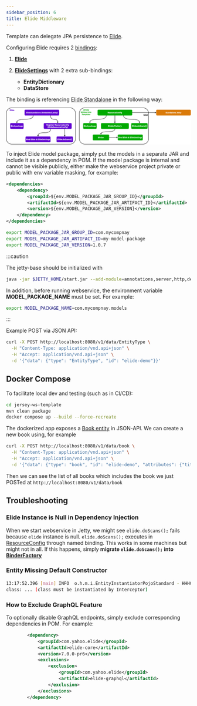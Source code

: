 ```yaml
---
sidebar_position: 6
title: Elide Middleware
---
```


Template can delegate JPA persistence to [Elide].

Configuring Elide requires 2 [bindings][what is binding]:

1. **[Elide][Elide instance class]**
2. **[ElideSettings][ElideSettings instance class]** with 2 extra sub-bindings:

   - **EntityDictionary**
   - **DataStore**

The binding is referencing [Elide Standalone] in the following way:

![Error loading resource-binding.png](./img/resource-binding.png)

To inject Elide model package, simply put the models in a separate JAR and include it as a dependency in POM. If the
model package is internal and cannot be visible publicly, either make the webservice project private or public with
env variable masking, for example:

```xml
<dependencies>
    <dependency>
        <groupId>${env.MODEL_PACKAGE_JAR_GROUP_ID}</groupId>
        <artifactId>${env.MODEL_PACKAGE_JAR_ARTIFACT_ID}</artifactId>
        <version>${env.MODEL_PACKAGE_JAR_VERSION}</version>
    </dependency>
</dependencies>
```

```bash
export MODEL_PACKAGE_JAR_GROUP_ID=com.mycompnay
export MODEL_PACKAGE_JAR_ARTIFACT_ID=my-model-package
export MODEL_PACKAGE_JAR_VERSION=1.0.7
```

:::caution

The jetty-base should be initialized with

```bash
java -jar $JETTY_HOME/start.jar --add-module=annotations,server,http,deploy,servlet,webapp,resources,jsp,websocket
```

In addition, before running webservice, the environment variable **MODEL_PACKAGE_NAME** must be set. For example:

```bash
export MODEL_PACKAGE_NAME=com.mycompnay.models
```

:::

Example POST via JSON API:

```bash
curl -X POST http://localhost:8080/v1/data/EntityType \
  -H "Content-Type: application/vnd.api+json" \
  -H "Accept: application/vnd.api+json" \
  -d '{"data": {"type": "EntityType", "id": "elide-demo"}}'
```

Docker Compose
--------------

To facilitate local dev and testing (such as in CI/CD):

```bash
cd jersey-ws-template
mvn clean package
docker compose up --build --force-recreate
```

The dockerized app exposes a [Book entity] in JSON-API. We can create a new book using, for example

```bash
curl -X POST http://localhost:8080/v1/data/book \
  -H "Content-Type: application/vnd.api+json" \
  -H "Accept: application/vnd.api+json" \
  -d '{"data": {"type": "book", "id": "elide-demo", "attributes": {"title": "Pride & Prejudice"}}}'
```

Then we can see the list of all books which includes the book we just POSTed at `http://localhost:8080/v1/data/book`

Troubleshooting
---------------

### Elide Instance is Null in Dependency Injection

When we start webservice in Jetty, we might see `elide.doScans();` fails because `elide` instance is null.
`elide.doScans();` executes in [ResourceConfig] through named binding. This works in some machines but might not in all.
If this happens, simply **migrate `elide.doScans();` into [BinderFactory]**

### Entity Missing Default Constructor

```bash
13:17:52.396 [main] INFO  o.h.m.i.EntityInstantiatorPojoStandard - HHH000182: No default (no-argument) constructor for
class: ... (class must be instantiated by Interceptor)
```

### How to Exclude GraphQL Feature

To optionally disable GraphQL endpoints, simply exclude corresponding dependencies in POM. For example:

```xml
        <dependency>
            <groupId>com.yahoo.elide</groupId>
            <artifactId>elide-core</artifactId>
            <version>7.0.0-pr6</version>
            <exclusions>
                <exclusion>
                    <groupId>com.yahoo.elide</groupId>
                    <artifactId>elide-graphql</artifactId>
                </exclusion>
            </exclusions>
        </dependency>
```

[BinderFactory]: https://github.com/QubitPi/jersey-ws-template/blob/jpa/src/main/java/com/qubitpi/ws/jersey/template/application/BinderFactory.java
[Book entity]: https://github.com/QubitPi/jersey-ws-template/blob/jpa/src/main/java/com/qubitpi/ws/jersey/template/models/Book.java

[Elide]: https://elide.io/
[Elide instance class]: https://github.com/yahoo/elide/blob/master/elide-core/src/main/java/com/yahoo/elide/Elide.java
[Elide Standalone]: https://github.com/yahoo/elide/tree/master/elide-standalone
[ElideSettings instance class]: https://github.com/yahoo/elide/blob/master/elide-core/src/main/java/com/yahoo/elide/ElideSettings.java

[ResourceConfig]: https://github.com/QubitPi/jersey-ws-template/blob/jpa/src/main/java/com/qubitpi/ws/jersey/template/application/ResourceConfig.java

[what is binding]: https://qubitpi.github.io/jersey/ioc.html
